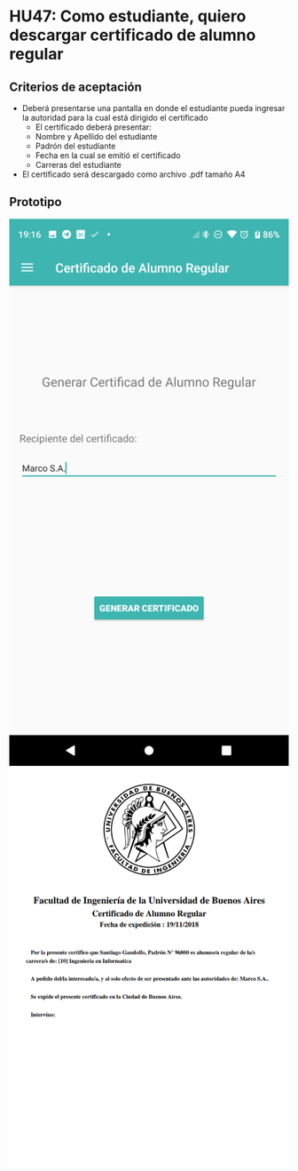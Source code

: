 # HU47: Como estudiante, quiero descargar certificado de alumno regular

## Criterios de aceptación
- Deberá presentarse una pantalla en donde el estudiante pueda ingresar la autoridad para la cual está dirigido el certificado
    - El certificado deberá presentar:
    - Nombre y Apellido del estudiante
    - Padrón del estudiante
    - Fecha en la cual se emitió el certificado
    - Carreras del estudiante
- El certificado será descargado como archivo .pdf tamaño A4

## Prototipo
![Menú lateral de navegación](./prototipos/generar_certificado.png)
![Menú lateral de navegación](./prototipos/cenritifaco_pdf.png)
